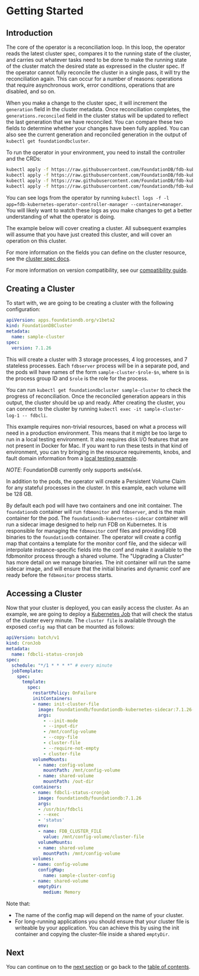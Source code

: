 # Getting Started

## Introduction

The core of the operator is a reconciliation loop. In this loop, the operator reads the latest cluster spec, compares it to the running state of the cluster, and carries out whatever tasks need to be done to make the running state of the cluster match the desired state as expressed in the cluster spec. If the operator cannot fully reconcile the cluster in a single pass, it will try the reconciliation again. This can occur for a number of reasons: operations that require asynchronous work, error conditions, operations that are disabled, and so on.

When you make a change to the cluster spec, it will increment the `generation` field in the cluster metadata. Once reconciliation completes, the `generations.reconciled` field in the cluster status will be updated to reflect the last generation that we have reconciled. You can compare these two fields to determine whether your changes have been fully applied. You can also see the current generation and reconciled generation in the output of `kubectl get foundationdbcluster`.

To run the operator in your environment, you need to install the controller and the CRDs:

```bash
kubectl apply -f https://raw.githubusercontent.com/FoundationDB/fdb-kubernetes-operator/main/config/crd/bases/apps.foundationdb.org_foundationdbclusters.yaml
kubectl apply -f https://raw.githubusercontent.com/FoundationDB/fdb-kubernetes-operator/main/config/crd/bases/apps.foundationdb.org_foundationdbbackups.yaml
kubectl apply -f https://raw.githubusercontent.com/FoundationDB/fdb-kubernetes-operator/main/config/crd/bases/apps.foundationdb.org_foundationdbrestores.yaml
kubectl apply -f https://raw.githubusercontent.com/foundationdb/fdb-kubernetes-operator/main/config/samples/deployment.yaml
```

You can see logs from the operator by running `kubectl logs -f -l app=fdb-kubernetes-operator-controller-manager --container=manager`. You will likely want to watch these logs as you make changes to get a better understanding of what the operator is doing.

The example below will cover creating a cluster. All subsequent examples will assume that you have just created this cluster, and will cover an operation on this cluster.

For more information on the fields you can define on the cluster resource, see the [cluster spec docs](../cluster_spec.md).

For more information on version compatibility, see our [compatibility guide](/docs/compatibility.md).

## Creating a Cluster

To start with, we are going to be creating a cluster with the following configuration:

```yaml
apiVersion: apps.foundationdb.org/v1beta2
kind: FoundationDBCluster
metadata:
  name: sample-cluster
spec:
  version: 7.1.26
```

This will create a cluster with 3 storage processes, 4 log processes, and 7 stateless processes.
Each `fdbserver` process will be in a separate pod, and the pods will have names of the form `sample-cluster-$role-$n`, where `$n` is the process group ID and `$role` is the role for the process.

You can run `kubectl get foundationdbcluster sample-cluster` to check the progress of reconciliation.
Once the reconciled generation appears in this output, the cluster should be up and ready.
After creating the cluster, you can connect to the cluster by running `kubectl exec -it sample-cluster-log-1 -- fdbcli`.

This example requires non-trivial resources, based on what a process will need in a production environment.
This means that it might be too large to run in a local testing environment.
It also requires disk I/O features that are not present in Docker for Mac.
If you want to run these tests in that kind of environment, you can try bringing in the resource requirements, knobs, and fault domain information from a [local testing example](../../config/samples/cluster.yaml).

_NOTE_: FoundationDB currently only supports `amd64`/`x64`.

In addition to the pods, the operator will create a Persistent Volume Claim for any stateful
processes in the cluster. In this example, each volume will be 128 GB.

By default each pod will have two containers and one init container.
The `foundationdb` container will run `fdbmonitor` and `fdbserver`, and is the main container for the pod. The `foundationdb-kubernetes-sidecar` container will run a sidecar image designed to help run FDB on Kubernetes.
It is responsible for managing the `fdbmonitor` conf files and providing FDB binaries to the `foundationdb` container. 
The operator will create a config map that contains a template for the monitor conf file, and the sidecar will interpolate instance-specific fields into the conf and make it available to the fdbmonitor process through a shared volume.
The "Upgrading a Cluster" has more detail on we manage binaries.
The init container will run the same sidecar image, and will ensure that the initial binaries and dynamic conf are ready before the `fdbmonitor` process starts.

## Accessing a Cluster

Now that your cluster is deployed, you can easily access the cluster. As an example, we are going to deploy a [Kubernetes Job](https://kubernetes.io/docs/tasks/job/) that will check the status of the cluster every minute. The `cluster file` is available through the exposed `config map` that can be mounted as follows:

```yaml
apiVersion: batch/v1
kind: CronJob
metadata:
  name: fdbcli-status-cronjob
spec:
  schedule: "*/1 * * * *" # every minute
  jobTemplate:
    spec:
      template:
        spec:
          restartPolicy: OnFailure
          initContainers:
          - name: init-cluster-file
            image: foundationdb/foundationdb-kubernetes-sidecar:7.1.26-1
            args:
              - --init-mode
              - --input-dir
              - /mnt/config-volume
              - --copy-file
              - cluster-file
              - --require-not-empty
              - cluster-file
          volumeMounts:
            - name: config-volume
              mountPath: /mnt/config-volume
            - name: shared-volume
              mountPath: /out-dir
          containers:
          - name: fdbcli-status-cronjob
            image: foundationdb/foundationdb:7.1.26
            args:
            - /usr/bin/fdbcli
            - --exec
            - 'status'
            env:
            - name: FDB_CLUSTER_FILE
              value: /mnt/config-volume/cluster-file
            volumeMounts:
            - name: shared-volume
              mountPath: /mnt/config-volume
          volumes:
          - name: config-volume
            configMap:
              name: sample-cluster-config
          - name: shared-volume
            emptyDir:
              medium: Memory
```

Note that:

* The name of the config map will depend on the name of your cluster.
* For long-running applications you should ensure that your cluster file is writeable by your application. You can achieve this by using the init container and copying the cluster-file inside a shared `emptyDir`.

## Next

You can continue on to the [next section](warnings.md) or go back to the [table of contents](index.md).
